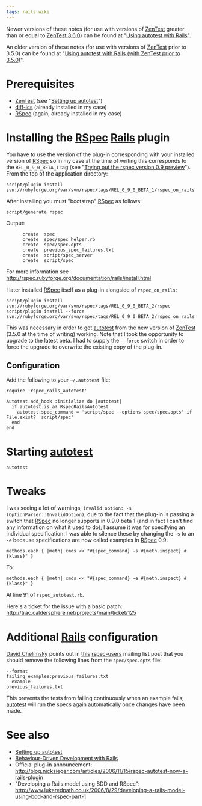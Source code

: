 ```yaml
---
tags: rails wiki
---
```


Newer versions of these notes (for use with versions of [ZenTest](/wiki/ZenTest) greater than or equal to [ZenTest 3.6.0](/wiki/ZenTest_3.6.0)) can be found at "[Using autotest with Rails](/wiki/Using_autotest_with_Rails)".

An older version of these notes (for use with versions of [ZenTest](/wiki/ZenTest) prior to 3.5.0) can be found at "[Using autotest with Rails (with ZenTest prior to 3.5.0)](/wiki/Using_autotest_with_Rails_%28with_ZenTest_prior_to_3.5.0%29)".

# Prerequisites

-   [ZenTest](/wiki/ZenTest) (see "[Setting up autotest](/wiki/Setting_up_autotest)")
-   [diff-lcs](/wiki/diff-lcs) (already installed in my case)
-   [RSpec](/wiki/RSpec) (again, already installed in my case)

# Installing the [RSpec](/wiki/RSpec) [Rails](/wiki/Rails) plugin

You have to use the version of the plug-in corresponding with your installed version of [RSpec](/wiki/RSpec) so in my case at the time of writing this corresponds to the `REL_0_9_0_BETA_1` tag (see "[Trying out the rspec version 0.9 preview](/wiki/Trying_out_the_rspec_version_0.9_preview)"). From the top of the application directory:

    script/plugin install svn://rubyforge.org/var/svn/rspec/tags/REL_0_9_0_BETA_1/rspec_on_rails

After installing you must "bootstrap" [RSpec](/wiki/RSpec) as follows:

    script/generate rspec

Output:

          create  spec
          create  spec/spec_helper.rb
          create  spec/spec.opts
          create  previous_spec_failures.txt
          create  script/spec_server
          create  script/spec

For more information see <http://rspec.rubyforge.org/documentation/rails/install.html>

I later installed [RSpec](/wiki/RSpec) itself as a plug-in alongside of `rspec_on_rails`:

    script/plugin install svn://rubyforge.org/var/svn/rspec/tags/REL_0_9_0_BETA_2/rspec
    script/plugin install --force svn://rubyforge.org/var/svn/rspec/tags/REL_0_9_0_BETA_2/rspec_on_rails

This was necessary in order to get [autotest](/wiki/autotest) from the new version of [ZenTest](/wiki/ZenTest) (3.5.0 at the time of writing) working. Note that I took the opportunity to upgrade to the latest beta. I had to supply the `--force` switch in order to force the upgrade to overwrite the existing copy of the plug-in.

## Configuration

Add the following to your `~/.autotest` file:

    require 'rspec_rails_autotest'

    Autotest.add_hook :initialize do |autotest|
      if autotest.is_a? RspecRailsAutotest
        autotest.spec_command = 'script/spec --options spec/spec.opts' if File.exist? 'script/spec'
      end
    end

# Starting [autotest](/wiki/autotest)

    autotest

# Tweaks

I was seeing a lot of warnings, `invalid option: -s (OptionParser::InvalidOption)`, due to the fact that the plug-in is passing a switch that [RSpec](/wiki/RSpec) no longer supports in 0.9.0 beta 1 (and in fact I can't find any information on what it used to do); I assume it was for specifying an individual specification. I was able to silence these by changing the `-s` to an `-e` because specifications are now called examples in [RSpec](/wiki/RSpec) 0.9:

    methods.each { |meth| cmds << "#{spec_command} -s #{meth.inspect} #{klass}" }

To:

    methods.each { |meth| cmds << "#{spec_command} -e #{meth.inspect} #{klass}" }

At line 91 of `rspec_autotest.rb`.

Here's a ticket for the issue with a basic patch: <http://trac.caldersphere.net/projects/main/ticket/125>

# Additional [Rails](/wiki/Rails) configuration

[David Chelimsky](/wiki/David_Chelimsky) points out in [this](http://rubyforge.org/pipermail/rspec-users/2007-May/001650.html) [rspec-users](/wiki/rspec-users) mailing list post that you should remove the following lines from the `spec/spec.opts` file:

    --format
    failing_examples:previous_failures.txt
    --example
    previous_failures.txt

This prevents the tests from failing continuously when an example fails; [autotest](/wiki/autotest) will run the specs again automatically once changes have been made.

# See also

-   [Setting up autotest](/wiki/Setting_up_autotest)
-   [Behaviour-Driven Development with Rails](/wiki/Behaviour-Driven_Development_with_Rails)
-   Official plug-in announcement: <http://blog.nicksieger.com/articles/2006/11/15/rspec-autotest-now-a-rails-plugin>
-   "Developing a Rails model using BDD and RSpec": <http://www.lukeredpath.co.uk/2006/8/29/developing-a-rails-model-using-bdd-and-rspec-part-1>
